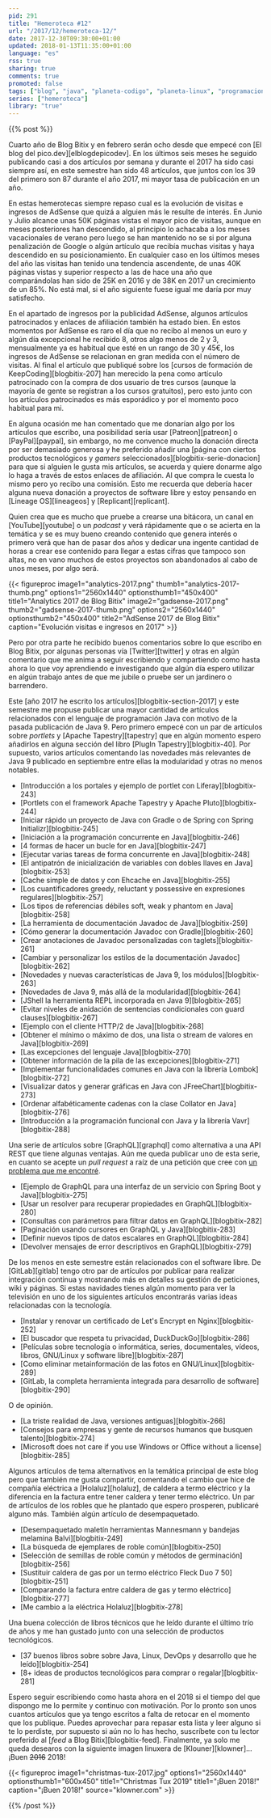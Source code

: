 ```yaml
---
pid: 291
title: "Hemeroteca #12"
url: "/2017/12/hemeroteca-12/"
date: 2017-12-30T09:30:00+01:00
updated: 2018-01-13T11:35:00+01:00
language: "es"
rss: true
sharing: true
comments: true
promoted: false
tags: ["blog", "java", "planeta-codigo", "planeta-linux", "programacion", "software", "software-libre", "tapestry", "gnu-linux"]
series: ["hemeroteca"]
library: "true"
---
```


{{% post %}}

Cuarto año de Blog Bitix y en febrero serán ocho desde que empecé con [El blog del pico.dev][elblogdepicodev]. En los últimos seis meses he seguido publicando casi a dos artículos por semana y durante el 2017 ha sido casi siempre así, en este semestre han sido 48 artículos, que juntos con los 39 del primero son 87 durante el año 2017, mi mayor tasa de publicación en un año.

En estas hemerotecas siempre repaso cual es la evolución de visitas e ingresos de AdSense que quizá a alguien más le resulte de interés. En Junio y Julio alcance unas 50K páginas vistas el mayor pico de visitas, aunque en meses posteriores han descendido, al principio lo achacaba a los meses vacacionales de verano pero luego se han mantenido no se si por alguna penalización de Google o algún artículo que recibía muchas visitas y haya descendido en su posicionamiento. En cualquier caso en los últimos meses del año las visitas han tenido una tendencia ascendente, de unas 40K páginas vistas y superior respecto a las de hace una año que comparándolas han sido de 25K en 2016 y de 38K en 2017 un crecimiento de un 85%. No está mal, si el año siguiente fuese igual me daría por muy satisfecho.

En el apartado de ingresos por la publicidad AdSense, algunos artículos patrocinados y enlaces de afiliación también ha estado bien. En estos momentos por AdSense es raro el día que no recibo al menos un euro y algún día excepcional he recibido 8, otros algo menos de 2 y 3, mensualmente ya es habitual que esté en un rango de 30 y 45€, los ingresos de AdSense se relacionan en gran medida con el número de visitas. Al final el artículo que publiqué sobre los [cursos de formación de KeepCoding][blogbitix-207] han merecido la pena como artículo patrocinado con la compra de dos usuario de tres cursos (aunque la mayoría de gente se registran a los cursos gratuitos), pero esto junto con los artículos patrocinados es más esporádico y por el momento poco habitual para mi. 

En alguna ocasión me han comentado que me donarían algo por los artículos que escribo, una posibilidad sería usar [Patreon][patreon] o [PayPal][paypal], sin embargo, no me convence mucho la donación directa por ser demasiado generosa y he preferido añadir una [página con ciertos productos tecnológicos y _gamers_ seleccionados][blogbitix-serie-donacion] para que si alguien le gusta mis artículos, se acuerda y quiere donarme algo lo haga a través de estos enlaces de afiliación. Al que compra le cuesta lo mismo pero yo recibo una comisión. Esto me recuerda que debería hacer alguna nueva donación a proyectos de software libre y estoy pensando en [Lineage OS][lineageos] y [Replicant][replicant].

Quien crea que es mucho que pruebe a crearse una bitácora, un canal en [YouTube][youtube] o un _podcast_ y verá rápidamente que o se acierta en la temática y se es muy bueno creando contenido que genera interés o primero verá que han de pasar dos años y dedicar una ingente cantidad de horas a crear ese contenido para llegar a estas cifras que tampoco son altas, no en vano muchos de estos proyectos son abandonados al cabo de unos meses, por algo será.

{{< figureproc
    image1="analytics-2017.png" thumb1="analytics-2017-thumb.png" options1="2560x1440" optionsthumb1="450x400" title1="Analytics 2017 de Blog Bitix"
    image2="gadsense-2017.png" thumb2="gadsense-2017-thumb.png" options2="2560x1440" optionsthumb2="450x400" title2="AdSense 2017 de Blog Bitix"
    caption="Evolución visitas e ingresos en 2017" >}}

Pero por otra parte he recibido buenos comentarios sobre lo que escribo en Blog Bitix, por algunas personas vía [Twitter][twitter] y otras en algún comentario que me anima a seguir escribiendo y compartiendo como hasta ahora lo que voy aprendiendo e investigando que algún día espero utilizar en algún trabajo antes de que me jubile o pruebe ser un jardinero o barrendero.

Este [año 2017 he escrito los artículos][blogbitix-section-2017] y este semestre me propuse publicar una mayor cantidad de artículos relacionados con el lenguaje de programación Java con motivo de la pasada publicación de Java 9. Pero primero empecé con un par de artículos sobre _portlets_ y [Apache Tapestry][tapestry] que en algún momento espero añadirlos en alguna sección del libro [PlugIn Tapestry][blogbitix-40]. Por supuesto, varios artículos comentando las novedades más relevantes de Java 9 publicado en septiembre entre ellas la modularidad y otras no menos notables.

* [Introducción a los portales y ejemplo de portlet con Liferay][blogbitix-243]
* [Portlets con el framework Apache Tapestry y Apache Pluto][blogbitix-244]
* [Iniciar rápido un proyecto de Java con Gradle o de Spring con Spring Initializr][blogbitix-245]
* [Iniciación a la programación concurrente en Java][blogbitix-246]
* [4 formas de hacer un bucle for en Java][blogbitix-247]
* [Ejecutar varias tareas de forma concurrente en Java][blogbitix-248]
* [El antipatrón de inicialización de variables con dobles llaves en Java][blogbitix-253]
* [Cache simple de datos y con Ehcache en Java][blogbitix-255]
* [Los cuantificadores greedy, reluctant y possessive en expresiones regulares][blogbitix-257]
* [Los tipos de referencias débiles soft, weak y phantom en Java][blogbitix-258]
* [La herramienta de documentación Javadoc de Java][blogbitix-259]
* [Cómo generar la documentación Javadoc con Gradle][blogbitix-260]
* [Crear anotaciones de Javadoc personalizadas con taglets][blogbitix-261]
* [Cambiar y personalizar los estilos de la documentación Javadoc][blogbitix-262]
* [Novedades y nuevas características de Java 9, los módulos][blogbitix-263]
* [Novedades de Java 9, más allá de la modularidad][blogbitix-264]
* [JShell la herramienta REPL incorporada en Java 9][blogbitix-265]
* [Evitar niveles de anidación de sentencias condicionales con guard clauses][blogbitix-267]
* [Ejemplo con el cliente HTTP/2 de Java][blogbitix-268]
* [Obtener el mínimo o máximo de dos, una lista o stream de valores en Java][blogbitix-269]
* [Las excepciones del lenguaje Java][blogbitix-270]
* [Obtener información de la pila de las excepciones][blogbitix-271]
* [Implementar funcionalidades comunes en Java con la librería Lombok][blogbitix-272]
* [Visualizar datos y generar gráficas en Java con JFreeChart][blogbitix-273]
* [Ordenar alfabéticamente cadenas con la clase Collator en Java][blogbitix-276]
* [Introducción a la programación funcional con Java y la librería Vavr][blogbitix-288]

Una serie de artículos sobre [GraphQL][graphql] como alternativa a una API REST que tiene algunas ventajas. Aún me queda publicar uno de esta serie, en cuanto se acepte un _pull request_ a raíz de una petición que cree con [un problema que me encontré](https://github.com/graphql-java/graphql-java-tools/issues/93).

* [Ejemplo de GraphQL para una interfaz de un servicio con Spring Boot y Java][blogbitix-275]
* [Usar un resolver para recuperar propiedades en GraphQL][blogbitix-280]
* [Consultas con parámetros para filtrar datos en GraphQL][blogbitix-282]
* [Paginación usando cursores en GraphQL y Java][blogbitix-283]
* [Definir nuevos tipos de datos escalares en GraphQL][blogbitix-284]
* [Devolver mensajes de error descriptivos en GraphQL][blogbitix-279]

De los menos en este semestre están relacionados con el software libre. De [GitLab][gitlab] tengo otro par de artículos por publicar para realizar integración continua y mostrando más en detalles su gestión de peticiones, wiki y páginas. Si estas navidades tienes algún momento para ver la televisión en uno de los siguientes artículos encontrarás varias ideas relacionadas con la tecnología. 

* [Instalar y renovar un certificado de Let's Encrypt en Nginx][blogbitix-252]
* [El buscador que respeta tu privacidad, DuckDuckGo][blogbitix-286]
* [Películas sobre tecnología o informática, series, documentales, vídeos, libros, GNU/Linux y software libre][blogbitix-287]
* [Como eliminar metainformación de las fotos en GNU/Linux][blogbitix-289]
* [GitLab, la completa herramienta integrada para desarrollo de software][blogbitix-290]

O de opinión.

* [La triste realidad de Java, versiones antiguas][blogbitix-266]
* [Consejos para empresas y gente de recursos humanos que busquen talento][blogbitix-274]
* [Microsoft does not care if you use Windows or Office without a license][blogbitix-285]

Algunos artículos de tema alternativos en la temática principal de este blog pero que también me gusta compartir, comentando el cambio que hice de compañía eléctrica a [Holaluz][holaluz], de caldera a termo eléctrico y la diferencia en la factura entre tener caldera y tener termo eléctrico. Un par de artículos de los robles que he plantado que espero prosperen, publicaré alguno más. También algún artículo de desempaquetado.

* [Desempaquetado maletín herramientas Mannesmann y bandejas melamina Balvi][blogbitix-249]
* [La búsqueda de ejemplares de roble común][blogbitix-250]
* [Selección de semillas de roble común y métodos de germinación][blogbitix-256]
* [Sustituir caldera de gas por un termo eléctrico Fleck Duo 7 50][blogbitix-251]
* [Comparando la factura entre caldera de gas y termo eléctrico][blogbitix-277]
* [Me cambio a la eléctrica Holaluz][blogbitix-278]

Una buena colección de libros técnicos que he leído durante el último trío de años y me han gustado junto con una selección de productos tecnológicos.

* [37 buenos libros sobre sobre Java, Linux, DevOps y desarrollo que he leído][blogbitix-254]
* [8+ ideas de productos tecnológicos para comprar o regalar][blogbitix-281]

Espero seguir escribiendo como hasta ahora en el 2018 si el tiempo del que dispongo me lo permite y continuo con motivación. Por lo pronto son unos cuantos artículos que ya tengo escritos a falta de retocar en el momento que los publique. Puedes aprovechar para repasar esta lista y leer alguno si te lo perdiste, por supuesto si aún no lo has hecho, suscríbete con tu lector preferido al [_feed_ a Blog Bitix][blogbitix-feed]. Finalmente, ya solo me queda desearos con la siguiente imagen linuxera de [Klouner][klowner]... ¡Buen <strike>2016</strike> 2018!

{{< figureproc
    image1="christmas-tux-2017.jpg" options1="2560x1440" optionsthumb1="600x450" title1="Christmas Tux 2019" title1="¡Buen 2018!"
    caption="¡Buen 2018!" source="klowner.com" >}}

{{% /post %}}
